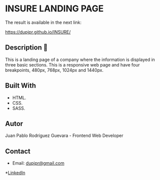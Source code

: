 # INSURE LANDING PAGE

The result is available in the next link:

https://dupjpr.github.io/INSURE/

## Description :page_facing_up:

This is a landing page of a company where the information is displayed in three basic sections. This is a responsive web page and have four breakpoints, 480px, 768px, 1024px and 1440px. 

## Built With

* HTML.
* CSS.
* SASS.

## Autor

Juan Pablo Rodríguez Guevara - Frontend Web Developer

## Contact


* Email: dupjpr@gmail.com

*[LinkedIn](https://www.linkedin.com/in/juanp-rodr%C3%ADguez/)


